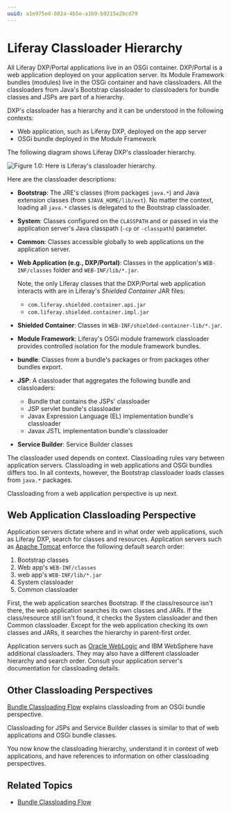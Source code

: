 ```yaml
---
uuid: a1e975ed-602a-4b5e-a1b9-b9215e2bcd79
---
```

# Liferay Classloader Hierarchy

All Liferay DXP/Portal applications live in an OSGi container. DXP/Portal is a web application deployed on your application server. Its Module Framework bundles (modules) live in the OSGi container and have classloaders. All the classloaders from Java's Bootstrap classloader to classloaders for bundle classes and JSPs are part of a hierarchy.

DXP's classloader has a hierarchy and it can be understood in the following contexts:

* Web application, such as Liferay DXP, deployed on the app server
* OSGi bundle deployed in the Module Framework

The following diagram shows Liferay DXP's classloader hierarchy.

![Figure 1.0: Here is Liferay's classloader hierarchy.](./liferay-classloader-hierarchy/images/01.png)

Here are the classloader descriptions:

* **Bootstrap**: The JRE's classes (from packages `java.*`) and Java extension classes (from `$JAVA_HOME/lib/ext`). No matter the context, loading all `java.*` classes is delegated to the Bootstrap classloader.

* **System**: Classes configured on the `CLASSPATH` and or passed in via the application server's Java classpath (`-cp` or `-classpath`) parameter.

* **Common**: Classes accessible globally to web applications on the application server.

* **Web Application (e.g., DXP/Portal)**: Classes in the application's `WEB-INF/classes` folder and `WEB-INF/lib/*.jar`.

    Note, the only Liferay classes that the DXP/Portal web application interacts with are in Liferay's *Shielded Container* JAR files:
    
    * `com.liferay.shielded.container.api.jar`
    * `com.liferay.shielded.container.impl.jar`

* **Shielded Container**: Classes in `WEB-INF/shielded-container-lib/*.jar`.

* **Module Framework**: Liferay's OSGi module framework classloader provides controlled isolation for the module framework bundles.

* **bundle**: Classes from a bundle's packages or from packages other bundles export.

* **JSP**: A classloader that aggregates the following bundle and classloaders:

    * Bundle that contains the JSPs' classloader
    * JSP servlet bundle's classloader
    * Javax Expression Language (EL) implementation bundle's classloader
    * Javax JSTL implementation bundle's classloader

* **Service Builder**: Service Builder classes

The classloader used depends on context. Classloading rules vary between application servers. Classloading in web applications and OSGi bundles differs too. In all contexts, however, the Bootstrap classloader loads classes from `java.*` packages.

Classloading from a web application perspective is up next.

## Web Application Classloading Perspective

Application servers dictate where and in what order web applications, such as Liferay DXP, search for classes and resources. Application servers such as [Apache Tomcat](https://tomcat.apache.org/tomcat-9.0-doc/class-loader-howto.html) enforce the following default search order:

1. Bootstrap classes
1. Web app's `WEB-INF/classes`
1. web app's `WEB-INF/lib/*.jar`
1. System classloader
1. Common classloader

First, the web application searches Bootstrap. If the class/resource isn't there, the web application searches its own classes and JARs. If the class/resource still isn't found, it checks the System classloader and then Common classloader. Except for the web application checking its own classes and JARs, it searches the hierarchy in parent-first order.

Application servers such as [Oracle WebLogic](https://docs.oracle.com/cd/E19501-01/819-3659/beadf/index.html) and IBM WebSphere have additional classloaders. They may also have a different classloader hierarchy and search order. Consult your application server's documentation for classloading details.

## Other Classloading Perspectives

[Bundle Classloading Flow](./bundle-classloading-flow.md) explains classloading from an OSGi bundle perspective.

Classloading for JSPs and Service Builder classes is similar to that of web applications and OSGi bundle classes.

You now know the classloading hierarchy, understand it in context of web applications, and have references to information on other classloading perspectives.

## Related Topics

* [Bundle Classloading Flow](./bundle-classloading-flow.md)
